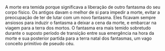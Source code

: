 ﻿A morte era temida porque significava a liberação de outro fantasma do seu corpo físico. Os antigos davam o melhor de si para impedir a morte, evitar a preocupação de ter de lutar com um novo fantasma. Eles ficavam sempre ansiosos para induzir o fantasma a deixar a cena da morte, e embarcar na viagem para a terra dos mortos. O fantasma era mais temido sobretudo durante o suposto período de transição entre sua emergência na hora da morte e sua posterior partida para a terra natal dos fantasmas, um vago conceito primitivo de pseudo céu.
